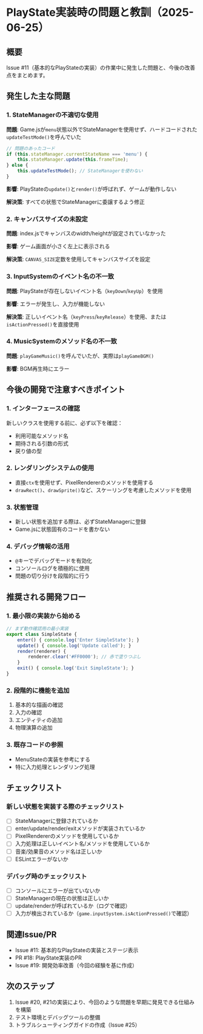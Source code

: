 # PlayState実装時の問題と教訓（2025-06-25）

## 概要
Issue #11（基本的なPlayStateの実装）の作業中に発生した問題と、今後の改善点をまとめます。

## 発生した主な問題

### 1. StateManagerの不適切な使用
**問題**: Game.jsが`menu`状態以外でStateManagerを使用せず、ハードコードされた`updateTestMode()`を呼んでいた
```javascript
// 問題のあったコード
if (this.stateManager.currentStateName === 'menu') {
    this.stateManager.update(this.frameTime);
} else {
    this.updateTestMode(); // StateManagerを使わない
}
```

**影響**: PlayStateの`update()`と`render()`が呼ばれず、ゲームが動作しない

**解決策**: すべての状態でStateManagerに委譲するよう修正

### 2. キャンバスサイズの未設定
**問題**: index.jsでキャンバスのwidth/heightが設定されていなかった

**影響**: ゲーム画面が小さく左上に表示される

**解決策**: `CANVAS_SIZE`定数を使用してキャンバスサイズを設定

### 3. InputSystemのイベント名の不一致
**問題**: PlayStateが存在しないイベント名（`keyDown`/`keyUp`）を使用

**影響**: エラーが発生し、入力が機能しない

**解決策**: 正しいイベント名（`keyPress`/`keyRelease`）を使用、または`isActionPressed()`を直接使用

### 4. MusicSystemのメソッド名の不一致
**問題**: `playGameMusic()`を呼んでいたが、実際は`playGameBGM()`

**影響**: BGM再生時にエラー

## 今後の開発で注意すべきポイント

### 1. インターフェースの確認
新しいクラスを使用する前に、必ず以下を確認：
- 利用可能なメソッド名
- 期待される引数の形式
- 戻り値の型

### 2. レンダリングシステムの使用
- 直接`ctx`を使用せず、PixelRendererのメソッドを使用する
- `drawRect()`、`drawSprite()`など、スケーリングを考慮したメソッドを使用

### 3. 状態管理
- 新しい状態を追加する際は、必ずStateManagerに登録
- Game.jsに状態固有のコードを書かない

### 4. デバッグ情報の活用
- `@`キーでデバッグモードを有効化
- コンソールログを積極的に使用
- 問題の切り分けを段階的に行う

## 推奨される開発フロー

### 1. 最小限の実装から始める
```javascript
// まず動作確認用の最小実装
export class SimpleState {
    enter() { console.log('Enter SimpleState'); }
    update() { console.log('Update called'); }
    render(renderer) { 
        renderer.clear('#FF0000'); // 赤で塗りつぶし
    }
    exit() { console.log('Exit SimpleState'); }
}
```

### 2. 段階的に機能を追加
1. 基本的な描画の確認
2. 入力の確認
3. エンティティの追加
4. 物理演算の追加

### 3. 既存コードの参照
- MenuStateの実装を参考にする
- 特に入力処理とレンダリング処理

## チェックリスト

### 新しい状態を実装する際のチェックリスト
- [ ] StateManagerに登録されているか
- [ ] enter/update/render/exitメソッドが実装されているか
- [ ] PixelRendererのメソッドを使用しているか
- [ ] 入力処理は正しいイベント名/メソッドを使用しているか
- [ ] 音楽/効果音のメソッド名は正しいか
- [ ] ESLintエラーがないか

### デバッグ時のチェックリスト
- [ ] コンソールにエラーが出ていないか
- [ ] StateManagerの現在の状態は正しいか
- [ ] update/renderが呼ばれているか（ログで確認）
- [ ] 入力が検出されているか（`game.inputSystem.isActionPressed()`で確認）

## 関連Issue/PR
- Issue #11: 基本的なPlayStateの実装とステージ表示
- PR #18: PlayState実装のPR
- Issue #19: 開発効率改善（今回の経験を基に作成）

## 次のステップ
1. Issue #20, #21の実装により、今回のような問題を早期に発見できる仕組みを構築
2. テスト環境とデバッグツールの整備
3. トラブルシューティングガイドの作成（Issue #25）